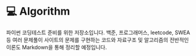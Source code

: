 # 💻 Algorithm
파이썬 코딩테스트 준비를 위한 저장소입니다. 백준, 프로그래머스, leetcode, SWEA 등 여러 문제풀이 사이트의 문제를 구현하는 코드와 자료구조 및 알고리즘의 전반적인 이론도 Markdown을 통해 정리할 예정입니다.
